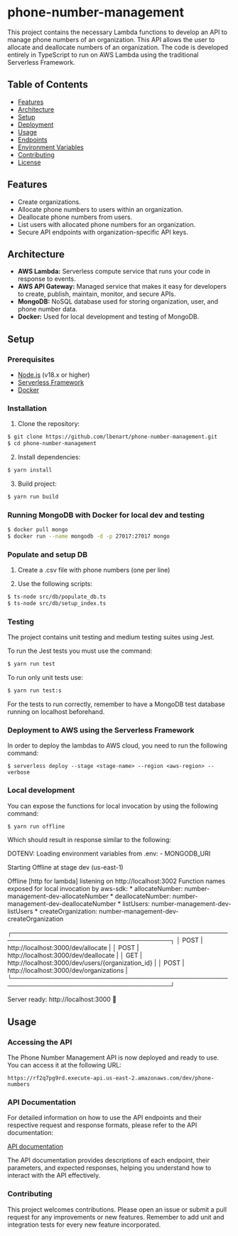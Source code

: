 # phone-number-management

This project contains the necessary Lambda functions to develop an API to manage phone numbers of an organization. This API allows the user to allocate and deallocate numbers of an organization. The code is developed entirely in TypeScript to run on AWS Lambda using the traditional Serverless Framework.

## Table of Contents

- [Features](#features)
- [Architecture](#architecture)
- [Setup](#setup)
- [Deployment](#deployment)
- [Usage](#usage)
- [Endpoints](#endpoints)
- [Environment Variables](#environment-variables)
- [Contributing](#contributing)
- [License](#license)

## Features

- Create organizations.
- Allocate phone numbers to users within an organization.
- Deallocate phone numbers from users.
- List users with allocated phone numbers for an organization.
- Secure API endpoints with organization-specific API keys.

## Architecture

- **AWS Lambda:** Serverless compute service that runs your code in response to events.
- **AWS API Gateway:** Managed service that makes it easy for developers to create, publish, maintain, monitor, and secure APIs.
- **MongoDB:** NoSQL database used for storing organization, user, and phone number data.
- **Docker:** Used for local development and testing of MongoDB.

## Setup

### Prerequisites

- [Node.js](https://nodejs.org/) (v18.x or higher)
- [Serverless Framework](https://www.serverless.com/framework/docs/getting-started/)
- [Docker](https://www.docker.com/products/docker-desktop)

### Installation

1. Clone the repository:

```bash
$ git clone https://github.com/lbenart/phone-number-management.git
$ cd phone-number-management
```

2. Install dependencies:
```bash
$ yarn install
```

3. Build project:
```bash
$ yarn run build
```

### Running MongoDB with Docker for local dev and testing
```bash
$ docker pull mongo
$ docker run --name mongodb -d -p 27017:27017 mongo
```

### Populate and setup DB

1. Create a .csv file with phone numbers (one per line)

2. Use the following scripts:

```bash
$ ts-node src/db/populate_db.ts
$ ts-node src/db/setup_index.ts
```

### Testing

The project contains unit testing and medium testing suites using Jest.


To run the Jest tests you must use the command:

```bash
$ yarn run test
```

To run only unit tests use:
```bash
$ yarn run test:s
```

For the tests to run correctly, remember to have a MongoDB test database running on localhost beforehand.

### Deployment to AWS using the Serverless Framework

In order to deploy the lambdas to AWS cloud, you need to run the following command:

```
$ serverless deploy --stage <stage-name> --region <aws-region> --verbose
```


### Local development

You can expose the functions for local invocation by using the following command:

```bash
$ yarn run offline
```

Which should result in response similar to the following:

DOTENV: Loading environment variables from .env:
	 - MONGODB_URI

Starting Offline at stage dev (us-east-1)

Offline [http for lambda] listening on http://localhost:3002
Function names exposed for local invocation by aws-sdk:
           * allocateNumber: number-management-dev-allocateNumber
           * deallocateNumber: number-management-dev-deallocateNumber
           * listUsers: number-management-dev-listUsers
           * createOrganization: number-management-dev-createOrganization

   ┌──────────────────────────────────────────────────────────────────────────────────────┐
   │   POST | http://localhost:3000/dev/allocate                                          |
   │   POST | http://localhost:3000/dev/deallocate                                        |
   │   GET  | http://localhost:3000/dev/users/{organization_id}                           |
   │   POST | http://localhost:3000/dev/organizations                                     |
   └──────────────────────────────────────────────────────────────────────────────────────┘

Server ready: http://localhost:3000 🚀

## Usage

### Accessing the API

The Phone Number Management API is now deployed and ready to use. You can access it at the following URL:

```
https://rf2q7pg9rd.execute-api.us-east-2.amazonaws.com/dev/phone-numbers
```

### API Documentation

For detailed information on how to use the API endpoints and their respective request and response formats, please refer to the API documentation:

[API documentation](https://rf2q7pg9rd.execute-api.us-east-2.amazonaws.com/dev/phone-numbers/docs)


The API documentation provides descriptions of each endpoint, their parameters, and expected responses, helping you understand how to interact with the API effectively.


### Contributing
This project welcomes contributions. Please open an issue or submit a pull request for any improvements or new features. Remember to add unit and integration tests for every new feature incorporated.
